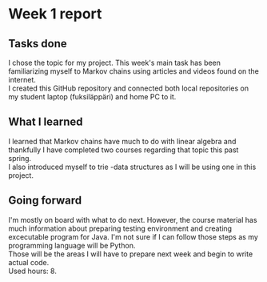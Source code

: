 # Week 1 report
## Tasks done
I chose the topic for my project. This week's main task has been familiarizing myself to Markov chains using articles and videos found on the internet. \
I created this GitHub repository and connected both local repositories on my student laptop (fuksiläppäri) and home PC to it.

## What I learned
I learned that Markov chains have much to do with linear algebra and thankfully I have completed two courses regarding that topic this past spring. \
I also introduced myself to trie -data structures as I will be using one in this project.

## Going forward
I'm mostly on board with what to do next. However, the course material has much information about preparing testing environment and creating excecutable program for Java. I'm not sure if I can follow those steps as my programming language will be Python. \
Those will be the areas I will have to prepare next week and begin to write actual code. \
Used hours: 8.
